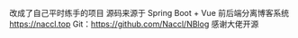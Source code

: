 改成了自己平时练手的项目
源码来源于  Spring Boot + Vue 前后端分离博客系统 https://naccl.top  Git：https://github.com/Naccl/NBlog 感谢大佬开源
